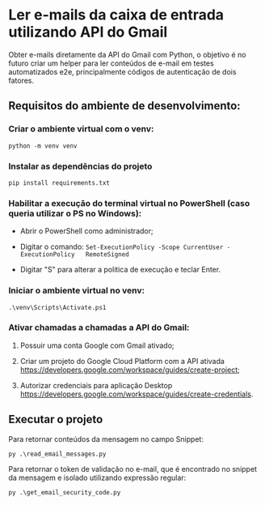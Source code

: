 
# Ler e-mails da caixa de entrada utilizando API do Gmail

Obter e-mails diretamente da API do Gmail com Python, o objetivo é no futuro criar um helper para ler conteúdos de e-mail em testes automatizados e2e, principalmente códigos de autenticação de dois fatores.

  

## Requisitos do ambiente de desenvolvimento:

  

### Criar o ambiente virtual com o venv:

```python -m venv venv```

  
  

### Instalar as dependências do projeto

```pip install requirements.txt```

  
  

### Habilitar a execução do terminal virtual no PowerShell (caso queria utilizar o PS no Windows):

  

 - Abrir o PowerShell como administrador;
   
     
   
-  Digitar o comando:
   ```Set-ExecutionPolicy -Scope CurrentUser -ExecutionPolicy   RemoteSigned```
   
- Digitar "S" para alterar a politica de execução e teclar Enter.

  

### Iniciar o ambiente virtual no venv:

```.\venv\Scripts\Activate.ps1```

  

### Ativar chamadas a chamadas a API do Gmail:

1. Possuir uma conta Google com Gmail ativado;

2. Criar um projeto do Google Cloud Platform com a API ativada https://developers.google.com/workspace/guides/create-project;

3. Autorizar credenciais para aplicação Desktop https://developers.google.com/workspace/guides/create-credentials.

  

## Executar o projeto

Para retornar conteúdos da mensagem no campo Snippet:

  

```py .\read_email_messages.py```

  

Para retornar o token de validação no e-mail, que é encontrado no snippet da mensagem e isolado utilizando expressão regular:

  

```py .\get_email_security_code.py```